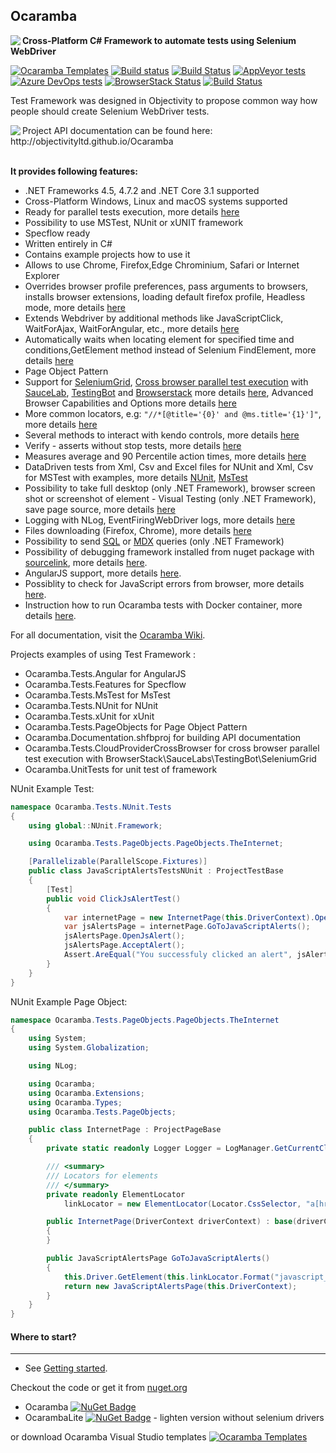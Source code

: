 ## Ocaramba
<img align="left" src="https://user-images.githubusercontent.com/12324498/73060034-43ff2580-3e97-11ea-9100-748d0716eba7.png">

**Cross-Platform C# Framework to automate tests using Selenium WebDriver**

[![Ocaramba Templates](https://img.shields.io/badge/get-Ocaramba_Templates-green.svg?color=4BC21F)](https://marketplace.visualstudio.com/items?itemName=Ocaramba.Ocaramba1)
[![Build status](https://ci.appveyor.com/api/projects/status/p8p3bndotyknv7rk?svg=true)](https://ci.appveyor.com/project/ObjectivityAdminsTeam/ocaramba)
[![Build Status](https://dev.azure.com/ocaramba/Ocaramba/_apis/build/status/ObjectivityLtd.Ocaramba?branchName=master)](https://dev.azure.com/ocaramba/Ocaramba/_build/latest?definitionId=2&branchName=master)
[![AppVeyor tests](https://img.shields.io/appveyor/tests/ObjectivityAdminsTeam/ocaramba.svg)](https://ci.appveyor.com/project/ObjectivityAdminsTeam/ocaramba/build/tests)
[![Azure DevOps tests](https://img.shields.io/azure-devops/tests/ocaramba/Ocaramba/Build/1?compact_message)](https://dev.azure.com/ocaramba/Ocaramba/Build/_build?definitionId=1&_a=summary)
[![BrowserStack Status](https://www.browserstack.com/automate/badge.svg?badge_key=TmV0eWg4WElNTVBER2M2YWZSYVc2UjFCS2tJWjV4TUEwOFFpb0FXdGZVND0tLTJqRkVubVhnQWd2NHlISkFnMlBsM0E9PQ==--f3a8ace2e27c1ddf49487dd172e969dcacef037d)](https://www.browserstack.com/automate/public-build/TmV0eWg4WElNTVBER2M2YWZSYVc2UjFCS2tJWjV4TUEwOFFpb0FXdGZVND0tLTJqRkVubVhnQWd2NHlISkFnMlBsM0E9PQ==--f3a8ace2e27c1ddf49487dd172e969dcacef037d)
[![Build Status](https://saucelabs.com/buildstatus/jraczek)](https://saucelabs.com/beta/builds/8de234710c7c46f1b5d0e9c9438e5d06)

Test Framework was designed in Objectivity to propose common way how people should create Selenium WebDriver tests.

<img align="left" src="https://user-images.githubusercontent.com/12324498/73060119-73159700-3e97-11ea-99d3-1b21584c6baa.png">
Project API documentation can be found here: http://objectivityltd.github.io/Ocaramba<br /><br />

**It provides following features:**
- .NET Frameworks 4.5, 4.7.2 and .NET Core 3.1 supported
- Cross-Platform  Windows, Linux and macOS systems supported
- Ready for parallel tests execution, more details [here](https://github.com/ObjectivityLtd/Ocaramba/wiki/Selenium%20Parallel%20tests%20execution)
- Possibility to use MSTest, NUnit or xUNIT framework
- Specflow ready
- Written entirely in C#
- Contains example projects how to use it
- Allows to use Chrome, Firefox,Edge Chrominium, Safari or Internet Explorer
- Overrides browser profile preferences, pass arguments to browsers,  installs browser extensions, loading default firefox profile, Headless mode, more details [here](https://github.com/ObjectivityLtd/Ocaramba/wiki/Override-browser-profile-preferences,-install-browser-extensions,-Headless-mode)
- Extends Webdriver by additional methods like JavaScriptClick, WaitForAjax, WaitForAngular, etc., more details [here](http://objectivityltd.github.io/Ocaramba/html/d51aa97e-08b5-c0b6-6987-c10545a64ebd.htm)
- Automatically waits when locating element for specified time and conditions,GetElement method instead of Selenium FindElement, more details [here](http://objectivityltd.github.io/Ocaramba/html/3c09ca99-f931-c6c9-98fc-194eff6500ff.htm)
- Page Object Pattern
- Support for [SeleniumGrid](https://github.com/SeleniumHQ/selenium/wiki/Grid2), [Cross browser parallel test execution](https://github.com/ObjectivityLtd/Ocaramba/wiki/Cross-browser-parallel-test-execution-with-SeleniumGrid-or-testing-Cloud-Providers) with [SauceLab](https://saucelabs.com/), [TestingBot](https://testingbot.com) and [Browserstack](https://www.browserstack.com/) more details [here](https://github.com/ObjectivityLtd/Ocaramba/wiki/Selenium-Grid-support), Advanced Browser Capabilities and Options more details [here](https://github.com/ObjectivityLtd/Ocaramba/wiki/Advanced-Browser-Capabilities-and-options)
- More common locators, e.g: ```"//*[@title='{0}' and @ms.title='{1}']"```, more details [here](https://github.com/ObjectivityLtd/Ocaramba/wiki/More%20common%20locators)
- Several methods to interact with kendo controls, more details [here](https://github.com/ObjectivityLtd/Ocaramba/wiki/Interact%20with%20kendo%20controls)
- Verify - asserts without stop tests, more details [here](https://github.com/ObjectivityLtd/Ocaramba/wiki/Verify-asserts-without-stop-tests)
- Measures average and 90 Percentile action times, more details [here](https://github.com/ObjectivityLtd/Ocaramba/wiki/Performance%20measures)
- DataDriven tests from Xml, Csv and Excel files for NUnit and  Xml, Csv for MSTest with examples, more details [NUnit](https://github.com/ObjectivityLtd/Ocaramba/wiki/NUnit-DataDriven-tests-from-Xml,-CSV-and-Excel-files), [MsTest](https://github.com/ObjectivityLtd/Ocaramba/wiki/MsTest-DataDriven-tests-from-Xml-and-CSV-files)
- Possibility to take full desktop (only .NET Framework), browser screen shot or screenshot of element - Visual Testing (only .NET Framework), save page source, more details [here](https://github.com/ObjectivityLtd/Ocaramba/wiki/Screen-shots---full-desktop---selenium---PageSource-saving)
- Logging with NLog, EventFiringWebDriver logs, more details [here](https://github.com/ObjectivityLtd/Ocaramba/wiki/Logging)
- Files downloading (Firefox, Chrome), more details [here](https://github.com/ObjectivityLtd/Ocaramba/wiki/Downloading%20files)
- Possibility to send [SQL](http://objectivityltd.github.io/Ocaramba/html/730c92c7-831a-4449-3938-16540cf259b8.htm) or [MDX](http://objectivityltd.github.io/Ocaramba/html/7de319df-06eb-1c79-8c2d-9c60aaf3ab85.htm) queries (only .NET Framework)
- Possibility of debugging framework installed from nuget package with [sourcelink](https://github.com/dotnet/sourcelink), more details [here](https://github.com/ObjectivityLtd/Ocaramba/wiki/Debugging-Test.Automation-framework).
- AngularJS support, more details [here](https://github.com/ObjectivityLtd/Ocaramba/wiki/Angular-support).
- Possiblity to check for JavaScript errors from browser, more details [here](https://github.com/ObjectivityLtd/Ocaramba/wiki/Verifying-Javascript-Errors-from-browser).
- Instruction how to run Ocaramba tests with Docker container, more details [here](https://github.com/ObjectivityLtd/Ocaramba/wiki/Run-Ocaramba-tests-with-Docker-container).

For all documentation, visit the [Ocaramba Wiki](https://github.com/ObjectivityLtd/Ocaramba/wiki).

Projects examples of using Test Framework :
- Ocaramba.Tests.Angular for AngularJS
- Ocaramba.Tests.Features for Specflow
- Ocaramba.Tests.MsTest for MsTest
- Ocaramba.Tests.NUnit for NUnit
- Ocaramba.Tests.xUnit for xUnit
- Ocaramba.Tests.PageObjects for Page Object Pattern
- Ocaramba.Documentation.shfbproj for building API documentation
- Ocaramba.Tests.CloudProviderCrossBrowser for cross browser parallel test execution with BrowserStack\SauceLabs\TestingBot\SeleniumGrid
- Ocaramba.UnitTests for unit test of framework

NUnit Example Test:

```csharp
namespace Ocaramba.Tests.NUnit.Tests
{
    using global::NUnit.Framework;

    using Ocaramba.Tests.PageObjects.PageObjects.TheInternet;

    [Parallelizable(ParallelScope.Fixtures)]
    public class JavaScriptAlertsTestsNUnit : ProjectTestBase
    {
        [Test]
        public void ClickJsAlertTest()
        {
            var internetPage = new InternetPage(this.DriverContext).OpenHomePage();
            var jsAlertsPage = internetPage.GoToJavaScriptAlerts();
            jsAlertsPage.OpenJsAlert();
            jsAlertsPage.AcceptAlert();
            Assert.AreEqual("You successfuly clicked an alert", jsAlertsPage.ResultText);
        }
    }
}

```

NUnit Example Page Object:

```csharp
namespace Ocaramba.Tests.PageObjects.PageObjects.TheInternet
{
    using System;
    using System.Globalization;

    using NLog;

    using Ocaramba;
    using Ocaramba.Extensions;
    using Ocaramba.Types;
    using Ocaramba.Tests.PageObjects;

    public class InternetPage : ProjectPageBase
    {
        private static readonly Logger Logger = LogManager.GetCurrentClassLogger();

        /// <summary>
        /// Locators for elements
        /// </summary>
        private readonly ElementLocator
            linkLocator = new ElementLocator(Locator.CssSelector, "a[href='/{0}']");

        public InternetPage(DriverContext driverContext) : base(driverContext)
        {
        }

        public JavaScriptAlertsPage GoToJavaScriptAlerts()
        {
            this.Driver.GetElement(this.linkLocator.Format("javascript_alerts")).Click();
            return new JavaScriptAlertsPage(this.DriverContext);
        }
    }
}
```
		
#### Where to start?
-------------
- See [Getting started](https://github.com/ObjectivityLtd/Ocaramba/wiki/Getting%20started).

Checkout the code or get it from [nuget.org](https://www.nuget.org/packages?q=Ocaramba)
- Ocaramba [![NuGet Badge](https://buildstats.info/nuget/Ocaramba)](https://www.nuget.org/packages/Ocaramba/)
- OcarambaLite [![NuGet Badge](https://buildstats.info/nuget/OcarambaLite)](https://www.nuget.org/packages/OcarambaLite/) - lighten version without selenium drivers

or download Ocaramba Visual Studio templates [![Ocaramba Templates](https://img.shields.io/badge/get-Ocaramba_Templates-green.svg?color=4BC21F)](https://marketplace.visualstudio.com/items?itemName=Ocaramba.Ocaramba1)

